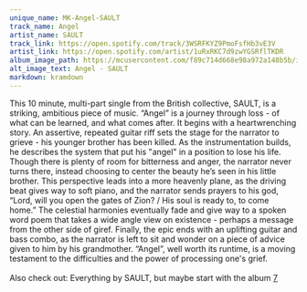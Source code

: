 ```yaml
---
unique_name: MK-Angel-SAULT
track_name: Angel
artist_name: SAULT
track_link: https://open.spotify.com/track/3WSRFKYZ9PmoFsfHb3vE3V
artist_link: https://open.spotify.com/artist/1uRxRKC7d9zwYGSRflTKDR
album_image_path: https://mcusercontent.com/f89c714d668e98a972a148b5b/images/a9e11b67-d741-b73d-042c-8ef975f74c30.jpeg
alt_image_text: Angel - SAULT
markdown: kramdown
---
```


This 10 minute, multi-part single from the British collective, SAULT, is a striking, ambitious piece of music. “Angel” is a journey through loss - of what can be learned, and what comes after. It begins with a heartwrenching story. An assertive, repeated guitar riff sets the stage for the narrator to grieve - his younger brother has been killed. As the instrumentation builds, he describes the system that put his "angel" in a position to lose his life. Though there is plenty of room for bitterness and anger, the narrator never turns there, instead choosing to center the beauty he’s seen in his little brother. This perspective leads into a more heavenly plane, as the driving beat gives way to soft piano, and the narrator sends prayers to his god, “Lord, will you open the gates of Zion? / His soul is ready to, to come home.” The celestial harmonies eventually fade and give way to a spoken word poem that takes a wide angle view on existence - perhaps a message from the other side of giref. Finally, the epic ends with an uplifting guitar and bass combo, as the narrator is left to sit and wonder on a piece of advice given to him by his grandmother. “Angel”, well worth its runtime, is a moving testament to the difficulties and the power of processing one's grief.
<br>
<br>
Also check out: Everything by SAULT, but maybe start with the album <a href="https://open.spotify.com/album/19uWOx2aMKl7cdesfEyFms?si=MUuMNLwtTQuxpIxK4RCUYw" style="mso-line-height-rule: exactly;-ms-text-size-adjust: 100%;-webkit-text-size-adjust: 100%;">7</a>
